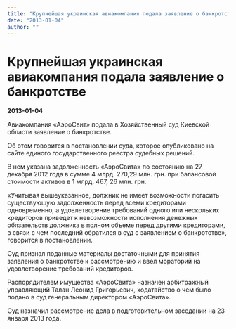 ```yaml
---
title: "Крупнейшая украинская авиакомпания подала заявление о банкротстве"
date: "2013-01-04"
author: ""
---
```


# Крупнейшая украинская авиакомпания подала заявление о банкротстве

**2013-01-04** 

Авиакомпания «АэроСвит» подала в Хозяйственный суд Киевской области заявление о банкротстве.

Об этом говорится в постановлении суда, которое опубликовано на сайте единого государственного реестра судебных решений.



 В нем указана задолженность «АэроСвита» по состоянию на 27 декабря 2012 года в сумме 4 млрд. 270,29 млн. грн. при балансовой  стоимости активов в 1 млрд. 467, 26 млн. грн.



 «Учитывая вышеуказанное, должник не имеет возможности погасить  существующую задолженность перед всеми кредиторами одновременно, а  удовлетворение требований одного или нескольких кредиторов приведет к  невозможности исполнения денежных обязательств должника в полном объеме  перед другими кредиторами, в связи с чем последний обратился в суд с  заявлением о банкротстве»,   говорится в постановлении.



 Суд признал поданные материалы достаточными для принятия  заявления о банкротстве к рассмотрению и ввел мораторий на  удовлетворение требований кредиторов.



 Распорядителем имущества «АэроСвита» назначен арбитражный  управляющий Талан Леонид Григорьевич, ходатайство о чем было подано в  суд генеральным директором «АэроСвита».



 Суд назначил рассмотрение дела в подготовительном заседании на 23 января 2013 года.
